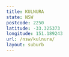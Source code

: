 ```yaml
---
title: KULNURA
state: NSW
postcode: 2250
latitude: -33.325373
longitude: 151.189243
url: /nsw/kulnura/
layout: suburb
---
```


